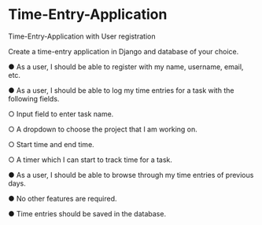 # Time-Entry-Application
Time-Entry-Application with User registration



Create a time-entry application in Django and database of your choice.

● As a user, I should be able to register with my name, username, email, etc.

● As a user, I should be able to log my time entries for a task with the following fields.

  ○ Input field to enter task name.
  
  ○ A dropdown to choose the project that I am working on.
  
  ○ Start time and end time.
  
  ○ A timer which I can start to track time for a task.
  
● As a user, I should be able to browse through my time entries of previous days.

● No other features are required.

● Time entries should be saved in the database.

